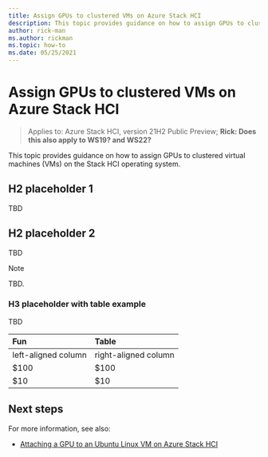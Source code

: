 ```yaml
---
title: Assign GPUs to clustered VMs on Azure Stack HCI
description: This topic provides guidance on how to assign GPUs to clustered virtual machines (VMs) on the Stack HCI operating system.
author: rick-man
ms.author: rickman
ms.topic: how-to
ms.date: 05/25/2021
---
```


# Assign GPUs to clustered VMs on Azure Stack HCI

>Applies to: Azure Stack HCI, version 21H2 Public Preview; **Rick: Does this also apply to WS19? and WS22?**

This topic provides guidance on how to assign GPUs to clustered virtual machines (VMs) on the Stack HCI operating system.

## H2 placeholder 1
TBD

## H2 placeholder 2
TBD

<!---Example note format.--->
   >[!NOTE]
   > TBD.

<!---Example figure format--->
<!---:::image type="content" source="./media/network-controller/topology-option-1.png" alt-text="Option 1 to create a physical network for the Network Controller." lightbox="./media/network-controller/topology-option-1.png":::--->

### H3 placeholder with table example
TBD

<!---Example table format.--->
| Fun                                      | Table                                   |
| :--------------------------------------- | :-------------------------------------- |
| left-aligned column                      | right-aligned column                    |
| $100                                     | $100                                    |
| $10                                      | $10                                     |




## Next steps
For more information, see also:
<!---Placeholders for format examples. Replace all before initial topic review.--->

- [Attaching a GPU to an Ubuntu Linux VM on Azure Stack HCI](attach-gpu-to-linux-vm.md)
